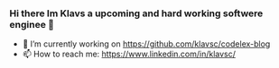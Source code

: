 ### Hi there Im Klavs a upcoming and hard working softwere enginee 👋


- 🔭 I’m currently working on https://github.com/klavsc/codelex-blog
- 📫 How to reach me: https://www.linkedin.com/in/klavsc/

